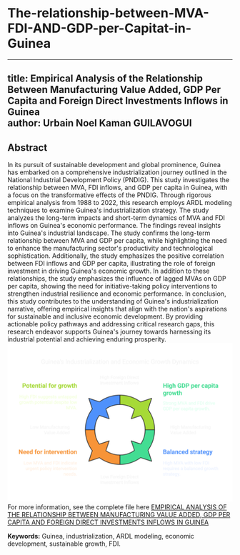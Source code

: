 # The-relationship-between-MVA-FDI-AND-GDP-per-Capitat-in-Guinea
---
title: Empirical Analysis of the Relationship Between Manufacturing Value Added, GDP Per Capita and Foreign Direct Investments Inflows in Guinea <br>
author: Urbain Noel Kaman GUILAVOGUI
---

## Abstract

In its pursuit of sustainable development and global prominence, Guinea has embarked on a comprehensive industrialization journey outlined in the National Industrial Development Policy (PNDIG). This study investigates the relationship between MVA, FDI inflows, and GDP per capita in Guinea, with a focus on the transformative effects of the PNDIG. Through rigorous empirical analysis from 1988 to 2022, this research employs ARDL modeling techniques to examine Guinea's industrialization strategy. The study analyzes the long-term impacts and short-term dynamics of MVA and FDI inflows on Guinea's economic performance. The findings reveal insights into Guinea's industrial landscape. The study confirms the long-term relationship between MVA and GDP per capita, while highlighting the need to enhance the manufacturing sector's productivity and technological sophistication. Additionally, the study emphasizes the positive correlation between FDI inflows and GDP per capita, illustrating the role of foreign investment in driving Guinea's economic growth. In addition to these relationships, the study emphasizes the influence of lagged MVAs on GDP per capita, showing the need for initiative-taking policy interventions to strengthen industrial resilience and economic performance. In conclusion, this study contributes to the understanding of Guinea's industrialization narrative, offering empirical insights that align with the nation's aspirations for sustainable and inclusive economic development. By providing actionable policy pathways and addressing critical research gaps, this research endeavor supports Guinea's journey towards harnessing its industrial potential and achieving enduring prosperity.
![Industrialization Graph](https://github.com/urbainnoel/The-relationship-between-MVA-FDI-AND-GDP-per-Capitat-in-Guinea/blob/main/image.png)
For more information, see the complete file here [EMPIRICAL ANALYSIS OF THE RELATIONSHIP BETWEEN MANUFACTURING VALUE ADDED, GDP PER CAPITA AND FOREIGN DIRECT INVESTMENTS INFLOWS IN GUINEA](https://bit.ly/3CLgmcr)


**Keywords:** Guinea, industrialization, ARDL modeling, economic development, sustainable growth, FDI.

